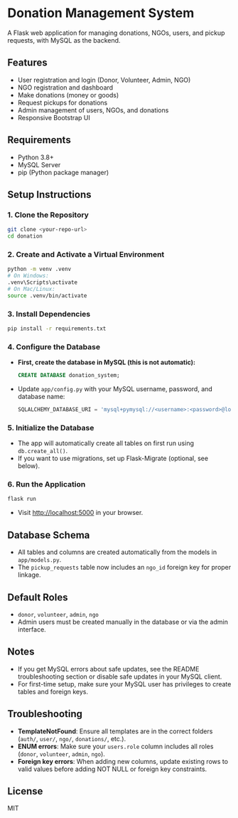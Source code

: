 # Donation Management System

A Flask web application for managing donations, NGOs, users, and pickup requests, with MySQL as the backend.

## Features
- User registration and login (Donor, Volunteer, Admin, NGO)
- NGO registration and dashboard
- Make donations (money or goods)
- Request pickups for donations
- Admin management of users, NGOs, and donations
- Responsive Bootstrap UI

## Requirements
- Python 3.8+
- MySQL Server
- pip (Python package manager)

## Setup Instructions

### 1. Clone the Repository
```bash
git clone <your-repo-url>
cd donation
```

### 2. Create and Activate a Virtual Environment
```bash
python -m venv .venv
# On Windows:
.venv\Scripts\activate
# On Mac/Linux:
source .venv/bin/activate
```

### 3. Install Dependencies
```bash
pip install -r requirements.txt
```

### 4. Configure the Database
- **First, create the database in MySQL (this is not automatic):**
  ```sql
  CREATE DATABASE donation_system;
  ```
- Update `app/config.py` with your MySQL username, password, and database name:
  ```python
  SQLALCHEMY_DATABASE_URI = 'mysql+pymysql://<username>:<password>@localhost/<database>'
  ```

### 5. Initialize the Database
- The app will automatically create all tables on first run using `db.create_all()`.
- If you want to use migrations, set up Flask-Migrate (optional, see below).

### 6. Run the Application
```bash
flask run
```
- Visit [http://localhost:5000](http://localhost:5000) in your browser.

## Database Schema
- All tables and columns are created automatically from the models in `app/models.py`.
- The `pickup_requests` table now includes an `ngo_id` foreign key for proper linkage.

## Default Roles
- `donor`, `volunteer`, `admin`, `ngo`
- Admin users must be created manually in the database or via the admin interface.

## Notes
- If you get MySQL errors about safe updates, see the README troubleshooting section or disable safe updates in your MySQL client.
- For first-time setup, make sure your MySQL user has privileges to create tables and foreign keys.

## Troubleshooting
- **TemplateNotFound**: Ensure all templates are in the correct folders (`auth/`, `user/`, `ngo/`, `donations/`, etc.).
- **ENUM errors**: Make sure your `users.role` column includes all roles (`donor`, `volunteer`, `admin`, `ngo`).
- **Foreign key errors**: When adding new columns, update existing rows to valid values before adding NOT NULL or foreign key constraints.

## License
MIT 
